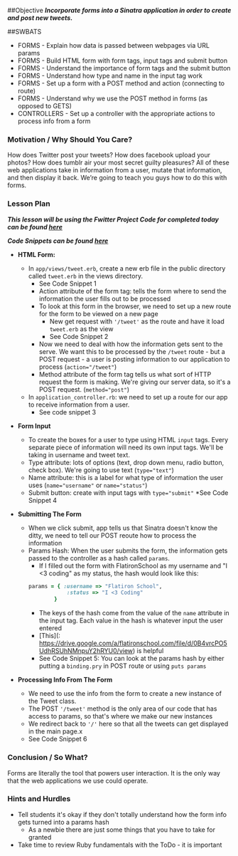 ##Objective
***Incorporate forms into a Sinatra application in order to create and post new tweets.***

##SWBATS

+ FORMS - Explain how data is passed between webpages via URL params
+ FORMS - Build HTML form with form tags, input tags and submit button
+ FORMS - Understand the importance of form tags and the submit button
+ FORMS - Understand how type and name in the input tag work
+ FORMS - Set up a form with a POST method and action (connecting to route)
+ FORMS - Understand why we use the POST method in forms (as opposed to GETS)
+ CONTROLLERS - Set up a controller with the appropriate actions to process info from a form


### Motivation / Why Should You Care?
How does Twitter post your tweets? How does facebook upload your photos? How does tumblr air your most secret guilty pleasures? All of these web applications take in information from a user, mutate that information, and then display it back. We’re going to teach you guys how to do this with forms.


### Lesson Plan
***This lesson will be using the Fwitter Project Code for completed today can be found [here](https://github.com/learn-co-curriculum/hs-advanced-ruby-sinatra-template/tree/week-2)***

***Code Snippets can be found [here](https://github.com/learn-co-curriculum/hs-week-2-code-snippets)***

+ **HTML Form:**
  * In `app/views/tweet.erb`, create a new erb file in the public directory called `tweet.erb` in the views directory.
    * See Code Snippet 1
    * Action attribute of the form tag: tells the form where to send the information the user fills out to be processed
    * To look at this form in the browser, we need to set up a new route for the form to be viewed on a new page
      * New get request with `'/tweet'` as the route and have it load `tweet.erb` as the view
      * See Code Snippet 2
    * Now we need to deal with how the information gets sent to the serve. We want this to be processed by the `/tweet` route - but a POST request - a user is posting information to our application to process (`action="/tweet"`)
    * Method attribute of the form tag tells us what sort of HTTP request the form is making. We're giving our server data, so it's a POST request. (`method="post"`)
  * In `application_controller.rb`: we need to set up a route for our app to receive information from a user.
    * See code snippet 3

+ **Form Input**
  * To create the boxes for a user to type using HTML `input` tags. Every separate piece of information will need its own input tags. We'll be taking in username and tweet text.
  * Type attribute: lots of options (text, drop down menu, radio button, check box). We're going to use text (`type="text"`)
  * Name attribute: this is a label for what type of information the user uses (`name="username"` or `name="status"`)
  * Submit button: create with input tags with `type="submit"`
  *See Code Snippet 4

+ **Submitting The Form**
  * When we click submit, app tells us that Sinatra doesn't know the ditty, we need to tell our POST reoute how to process the information
  * Params Hash: When the user submits the form, the information gets passed to the controller as a hash called `params`.
    * If I filled out the form with FlatironSchool as my username and "I <3 coding" as my status, the hash would look like this:
    ```ruby
    params = { :username => "Flatiron School",
                :status => "I <3 Coding"
            }
    ````
    * The keys of the hash come from the value of the `name` attribute in the input tag. Each value in the hash is whatever input the user entered
    * [This](: https://drive.google.com/a/flatironschool.com/file/d/0B4vrcPO5UdhRSUhNMnpuY2hRYU0/view) is helpful
    * See Code Snippet 5: You can look at the params hash by either putting a `binding.pry` in POST route or using `puts params`

+ **Processing Info From The Form**
  * We need to use the info from the form to create a new instance of the Tweet class.
  * The POST `'/tweet'` method is the only area of our code that has access to params, so that's where we make our new instances
  * We redirect back to `'/'` here so that all the tweets can get displayed in the main page.x
  * See Code Snippet 6

### Conclusion / So What?
Forms are literally the tool that powers user interaction. It is the only way that the web applications we use could operate.

### Hints and Hurdles
+ Tell students it's okay if they don't totally understand how the form info gets turned into a params hash
  * As a newbie there are just some things that you have to take for granted
+ Take time to review Ruby fundamentals with the ToDo - it is important